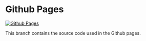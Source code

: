 # Github Pages 

[![Github Pages](https://github.com/cm-verbose/cm-verbose/actions/workflows/pages.yml/badge.svg?branch=pages)](https://cm-verbose.github.io/cm-verbose/)

This branch contains the source code used in the Github pages. 
